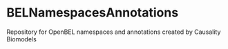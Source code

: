 # BELNamespacesAnnotations
Repository for OpenBEL namespaces and annotations created by Causality Biomodels
